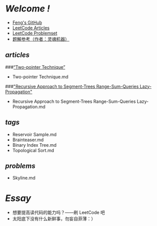 # <i>Welcome !</i>
 - [Feng's GitHub](https://github.com/felixfqiu)
 - [LeetCode Articles](https://leetcode.com/articles/)
 - [LeetCode Problemset](https://leetcode.com/problemset/algorithms/)
 - [题解参考（作者：灵魂机器）](https://github.com/soulmachine/leetcode)

## <i>**articles**</i>
###[“Two-pointer Technique”](https://leetcode.com/articles/two-pointer-technique/)
 - Two-pointer Technique.md

###["Recursive Approach to Segment-Trees Range-Sum-Queries Lazy-Propagation"](https://leetcode.com/articles/recursive-approach-segment-trees-range-sum-queries-lazy-propagation/#bonus)
 - Recursive Approach to Segment-Trees Range-Sum-Queries Lazy-Propagation.md

## <i>**tags**</i>
 - Reservoir Sample.md
 - Brainteaser.md
 - Binary Index Tree.md
 - Topological Sort.md

## <i>**problems**</i>
 - Skyline.md

# <i>Essay</i>
 - 想要提高读代码的能力吗？——刷 LeetCode 吧
 - 太阳底下没有什么新鲜事，勿妄自菲薄：）